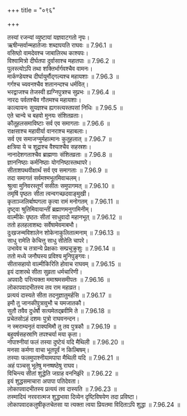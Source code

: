 +++
title = "०९६"

+++


  
तस्यां रजन्यां व्युष्टायां यज्ञवाटगतो नृपः।  
ऋषीन्सर्वान्महातेजाः शब्दापयति राघवः ॥ 7.96.1 ॥   
वसिष्ठो वामदेवश्च जाबालिरथ काश्यपः।  
विश्वामित्रो दीर्घतपा दुर्वासाश्च महातपाः ॥ 7.96.2 ॥   
पुलस्त्योऽपि तथा शक्तिर्भार्गवश्चैव वामनः।  
मार्कण्डेयश्च दीर्घायुर्मौद्गल्यश्च महायशाः ॥ 7.96.3 ॥   
गर्गश्च च्यवनश्चैव शतानन्दश्च धर्मवित्।  
भरद्वाजश्च तेजस्वी ह्यग्निपुत्रश्च सुप्रभः ॥ 7.96.4 ॥   
नारदः पर्वतश्चैव गौतमश्च महायशाः।  
कात्यायनः सुयज्ञश्च ह्यगस्त्यस्तपसां निधिः ॥ 7.96.5 ॥   
एते चान्ये च बहवो मुनयः संशितव्रताः।  
कौतूहलसमाविष्टाः सर्व एव समागताः ॥ 7.96.6 ॥   
राक्षसाश्च महावीर्या वानराश्च महाबलाः।  
सर्व एव समाजग्मुर्महात्मानः कुतूहलात् ॥ 7.96.7 ॥   
क्षत्रिया ये च शूद्राश्च वैश्याश्चैव सहस्रशः।  
नानादेशगताश्चैव ब्राह्मणाः संशितव्रताः ॥ 7.96.8 ॥   
ज्ञाननिष्ठाः कर्मनिष्ठाः योगनिष्ठास्तथापरे।  
सीताशपथवीक्षार्थं सर्व एव समागताः ॥ 7.96.9 ॥   
तदा समागतं सर्वमश्मभूतमिवाचलम्।  
श्रुत्वा मुनिवरस्तूर्णं ससीतः समुपागमत् ॥ 7.96.10 ॥   
तमृषिं पृष्ठतः सीता त्वन्वगच्छदवाङ्मुखी।  
कृताञ्जलिर्बाष्पगला कृत्वा रामं मनोगतम् ॥ 7.96.11 ॥   
दृष्ट्वा श्रुतिमिवायान्तीं ब्रह्माणमनुगामिनीम्।  
वाल्मीकेः पृष्ठतः सीतां साधुवादो महानभूत् ॥ 7.96.12 ॥   
ततो हलहलाशब्दः सर्वेषामेवमाबभौ।  
दुःखजन्मविशालेन शोकेनाकुलितात्मनाम् ॥ 7.96.13 ॥   
साधु रामेति केचित्तु साधु सीतेति चापरे।  
उभावेव च तत्रान्ये प्रेक्षकाः सम्प्रचुक्रुशुः ॥ 7.96.14 ॥   
ततो मध्ये जनौघस्य प्रविश्य मुनिपुङ्गवः।  
सीतासहायो वाल्मीकिरिति होवाच राघवम् ॥ 7.96.15 ॥   
इयं दाशरथे सीता सुव्रता धर्मचारिणी।  
अपवादैः परित्यक्ता ममाश्रमसमीपतः ॥ 7.96.16 ॥   
लोकापवादभीतस्य तव राम महाव्रत।  
प्रत्ययं दास्यते सीता तदनुज्ञातुमर्हसि ॥ 7.96.17 ॥   
इमौ तु जानकीपुत्रावुभौ च यमजातकौ।  
सुतौ तवैव दुर्धर्षौ सत्यमेतद्ब्रवीमि ते ॥ 7.96.18 ॥   
प्रचेतसोऽहं दशमः पुत्रो राघवनन्दन।  
न स्मराम्यनृतं वाक्यमिमौ तु तव पुत्रकौ ॥ 7.96.19 ॥   
बहुवर्षसहस्राणि तपश्चर्या मया कृता।  
नोपाश्नीयां फलं तस्या दुष्टेयं यदि मैथिली ॥ 7.96.20 ॥   
मनसा कर्मणा वाचा भूतपूर्वं न किल्बिषम्।  
तस्याः फलमुपाश्नीयामपापा मैथिली यदि ॥ 7.96.21 ॥   
अहं पञ्चसु भूतेषु मनष्षष्ठेषु राघव।  
विचिन्त्य सीतां शुद्धेति जग्राह वननिर्झरे ॥ 7.96.22 ॥   
इयं शुद्धसमाचारा अपापा पतिदेवता।  
लोकापवादभीतस्य प्रत्ययं तव दास्यति ॥ 7.96.23 ॥   
तस्मादियं नरवरात्मज शुद्धभावा दिव्येन दृष्टिविषयेण तदा प्रविष्टा।  
लोकापवादकलुषीकृतचेतसा या त्यक्ता त्वया प्रियतमा विदिताऽपि शुद्धा ॥ 7.96.24 ॥   
